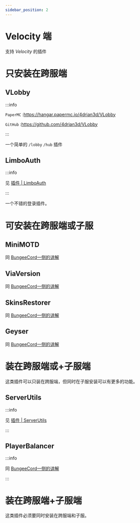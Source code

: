 ```yaml
---
sidebar_position: 2
---
```


# Velocity 端

支持 *Velocity* 的插件

# 只安装在跨服端

## VLobby

:::info

`PaperMC` :https://hangar.papermc.io/4drian3d/VLobby

`GitHub` :https://github.com/4drian3d/VLobby

:::

一个简单的 `/lobby` `/hub` 插件

## LimboAuth

:::info

见 [插件 | LimboAuth](/docs/插件/其他/登录/LimboAuth.md)

:::

一个不错的登录插件。

# 可安装在跨服端或子服

## MiniMOTD

同 [BungeeCord一侧的讲解](BC&WF.md#minimotd)

## ViaVersion

同 [BungeeCord一侧的讲解](BC&WF.md#viaversion)

## SkinsRestorer

同 [BungeeCord一侧的讲解](BC&WF.md#skinsrestorer)

## Geyser

同 [BungeeCord一侧的讲解](BC&WF.md#geyser)

# 装在跨服端或+子服端

这类插件可以只装在跨服端，但同时在子服安装可以有更多的功能。

## ServerUtils

:::info

见 [插件 | ServerUtils](/docs/插件/管理工具/插件管理/ServerUtils.md)

:::

## PlayerBalancer

:::info

同 [BungeeCord一侧的讲解](BC&WF.md#playerbalancer)

:::

# 装在跨服端+子服端

这类插件必须要同时安装在跨服端和子服。
